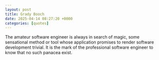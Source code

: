 ```yaml
---
layout: post
title: Grady Booch
date: 2025-04-14 08:27:20 +0000
categories: [quotes]
---
```


The amateur software engineer is always in search of magic, some sensational method or tool whose application promises to render software development trivial. It is the mark of the professional software engineer to know that no such panacea exist.  

